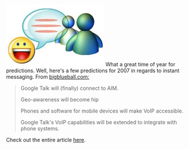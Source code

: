 [![](111.jpg)](http://bp2.blogger.com/_kfv2ADnjgQg/RaCo6GC8EkI/AAAAAAAAAHE/x0mF7DYIgRE/s1600-h/111.jpg) What a great time of year for predictions. Well, here's a few predictions for 2007 in regards to instant messaging. From [bigblueball.com:](http://bigblueball.com)  
  

> Google Talk will (finally) connect to AIM.  
>   
> Geo-awareness will become hip  
>   
> Phones and software for mobile devices will make VoIP accessible.  
>   
> Google Talk's VoIP capabilities will be extended to integrate with phone systems.   
> 

  
Check out the entire article [here](http://www.bigblueball.com/forums/general-im-news/39082-im-predictions-2007-a.html#212983).